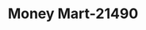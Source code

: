 ---
f_zip-code: 84601
f_state-code: UT
title: Money Mart-21490
f_phone: 801-812-0117
f_city-only: Provo
f_address: 333 North Freedom Boulevard Provo
f_location-unique-id: '21490'
slug: money-mart-21490
updated-on: '2024-05-30T13:46:58.046Z'
created-on: '2024-05-30T13:36:59.803Z'
published-on: '2024-05-30T13:54:32.469Z'
f_city-state: cms/city/provo-ut.md
f_company: cms/company/money-mart.md
f_state: cms/state/utah.md
layout: '[payday-loan].html'
tags: payday-loan
---